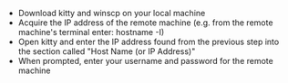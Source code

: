 * Download kitty and winscp on your local machine
* Acquire the IP address of the remote machine (e.g. from the remote machine's terminal enter: hostname -I)
* Open kitty and enter the IP address found from the previous step into the section called "Host Name (or IP Address)"
* When prompted, enter your username and password for the remote machine
